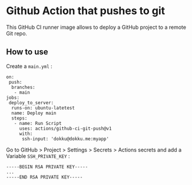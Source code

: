 # Github Action that pushes to git

This GitHub CI runner image allows to deploy a GitHub project to a remote Git repo.

## How to use

Create a ```main.yml``` :

```
on:
 push:
  branches:
   - main
jobs:
 deploy_to_server:
  runs-on: ubuntu-latetest
  name: Deploy main
  steps:
   - name: Run Script
     uses: actions/github-ci-git-push@v1
     with:
      ssh-input: 'dokku@dokku.me:myapp'
```

Go to GitHub > Project > Settings > Secrets > Actions secrets and add a Variable ```SSH_PRIVATE_KEY``` :

```
-----BEGIN RSA PRIVATE KEY-----
...
-----END RSA PRIVATE KEY-----
```
